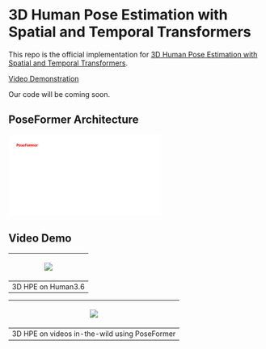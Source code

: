 # 3D Human Pose Estimation with Spatial and Temporal Transformers
This repo is the official implementation for [3D Human Pose Estimation with Spatial and Temporal Transformers](https://arxiv.org/pdf/2103.10455.pdf).

[Video Demonstration](https://youtu.be/z8HWOdXjGR8)

Our code will be coming soon.

## PoseFormer Architecture
<p align="left"> <img src="./figure/PoseFormer.gif" width="60%"> </p>


## Video Demo


| <p align="center"> <img src="./figure/H3.6-GIF.gif" width="60%"> </p> | 
|:--:| 
| 3D HPE on Human3.6 |

| <p align="center"> <img src="./figure/wild-GIF.gif" width="60%"> </p> | 
|:--:| 
| 3D HPE on videos in-the-wild using PoseFormer |


